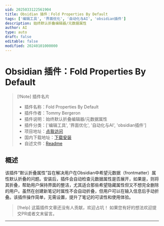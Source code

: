```yaml
---
uid: 2025033122561904
title: Obsidian 插件：Fold Properties By Default
tags: ['编辑工具', '界面优化', '自动化与AI', 'obsidian插件']
description: 始终默认折叠编辑器/元数据属性
author: AI
type: auto
draft: false
editable: false
modified: 20240101000000
---
```


# Obsidian 插件：Fold Properties By Default

> [!Note] 插件名片
> - 插件名称：Fold Properties By Default
> - 插件作者：Tommy Bergeron
> - 插件说明：始终默认折叠编辑器/元数据属性
> - 插件分类：['编辑工具', '界面优化', '自动化与AI', 'obsidian插件']
> - 项目地址：[点我访问](https://github.com/tbergeron/obsidian-fold-properties-by-default)
> - 国内下载地址：[下载安装](https://pkmer.cn/products/plugin/pluginMarket/?fold-properties-by-default)
> - 自述文件：[Readme](https://ghproxy.net/https://raw.githubusercontent.com/tbergeron/obsidian-fold-properties-by-default/master/README.md)



## 概述

该插件“默认折叠属性”旨在解决用户在Obsidian中希望元数据（frontmatter）属性默认折叠的问题。安装后，插件会自动检查元数据属性是否展开，如果是，则将其折叠，帮助用户保持界面的整洁，尤其适合那些希望隐藏属性但又不想完全删除的用户。虽然在创建新笔记时属性不会自动折叠，但用户可以在输入信息后手动折叠。该插件操作简单，无需设置，提升了笔记的可读性和使用体验。


> [!help] 
> 这篇插件文章还没有人贡献，欢迎占坑！
> 如果您有好的想法欢迎提交PR或者文末留言。
> 

---



